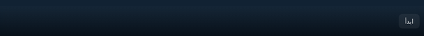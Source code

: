 <!doctype html>
<html lang="ar">
<head>
<meta charset="utf-8" />
<meta name="viewport" content="width=device-width,initial-scale=1" />
<title>محاكاة نظام تشغيل - Mini OS</title>
<style>
  :root{
    --taskbar-h:56px;
    --accent:#2a9df4;
    --glass: rgba(255,255,255,0.06);
    --text: #fff;
    --win-bg: rgba(255,255,255,0.05);
    --win-border: rgba(255,255,255,0.12);
    font-family: "Segoe UI", Tahoma, Arial, sans-serif;
  }
  html,body{height:100%;margin:0;padding:0;background:#123;color:var(--text);direction:rtl}
  body{overflow:hidden}
  /* Desktop */
  .desktop{position:relative;height:100vh;width:100vw;background-size:cover;background-position:center;}
  .icons{position:absolute;left:18px;top:18px;display:grid;grid-template-columns:repeat(4,88px);gap:18px;z-index:2}
  .icon{width:88px;text-align:center;cursor:pointer;user-select:none}
  .icon img{width:64px;height:64px;display:block;margin:0 auto 6px;filter: drop-shadow(0 6px 8px rgba(0,0,0,0.45))}
  .icon span{font-size:13px;display:block;color:var(--text);overflow:hidden;text-overflow:ellipsis;white-space:nowrap}
  /* Taskbar */
  .taskbar{position:fixed;right:0;left:0;bottom:0;height:var(--taskbar-h);display:flex;align-items:center;padding:6px 10px;background:linear-gradient(to top, rgba(0,0,0,0.5), rgba(255,255,255,0.02));backdrop-filter: blur(6px);z-index:10}
  .start-btn{background:var(--glass);border-radius:8px;padding:8px 14px;cursor:pointer;margin-left:8px}
  .task-middle{flex:1;display:flex;gap:8px;align-items:center;overflow:auto;padding-right:8px}
  .taskitem{background:rgba(255,255,255,0.04);padding:6px 10px;border-radius:6px;cursor:pointer;white-space:nowrap}
  .task-clock{min-width:120px;text-align:left;font-weight:600}
  /* Start menu */
  .start-menu{position:fixed;left:12px;bottom:calc(var(--taskbar-h) + 12px);width:320px;background:rgba(11,22,40,0.94);border-radius:10px;padding:12px;box-shadow:0 8px 30px rgba(0,0,0,0.6);display:none;z-index:11}
  .start-grid{display:grid;grid-template-columns:1fr 1fr;gap:8px}
  .start-app{background:rgba(255,255,255,0.03);padding:10px;border-radius:8px;cursor:pointer;text-align:center}
  /* Windows */
  .window{position:absolute;width:640px;height:420px;background:var(--win-bg);border:1px solid var(--win-border);border-radius:8px;box-shadow:0 12px 40px rgba(0,0,0,0.6);overflow:hidden;display:flex;flex-direction:column;z-index:5}
  .win-title{height:42px;display:flex;align-items:center;justify-content:space-between;padding:0 10px;background:linear-gradient(to bottom, rgba(255,255,255,0.02), rgba(0,0,0,0.06));cursor:grab}
  .win-title .title {font-weight:700}
  .win-controls{display:flex;gap:6px}
  .btn{background:transparent;border:none;color:var(--text);cursor:pointer;padding:6px 8px;border-radius:6px}
  .win-content{flex:1;padding:10px;overflow:auto}
  .hidden{display:none}
  /* Small app styles */
  textarea{width:100%;height:100%;background:rgba(0,0,0,0.6);color:var(--text);border:none;padding:8px;border-radius:6px;resize:none}
  .calc-keys{display:grid;grid-template-columns:repeat(4,1fr);gap:8px}
  .key{padding:12px;border-radius:8px;background:rgba(255,255,255,0.04);text-align:center;cursor:pointer}
  /* file manager */
  .files{display:flex;flex-wrap:wrap;gap:12px}
  .file{width:120px;padding:8px;background:rgba(255,255,255,0.02);border-radius:6px;text-align:center;cursor:pointer}
  .toolbar{display:flex;gap:8px;margin-bottom:8px}
  /* responsive */
  @media (max-width:900px){ .window {width:90%; height:70%} .icons {grid-template-columns:repeat(3,88px)} }
</style>
</head>
<body>
  <div id="desktop" class="desktop"></div>

  <!-- Taskbar -->
  <div class="taskbar" id="taskbar">
    <div style="display:flex;align-items:center">
      <div class="start-btn" id="startBtn">ابدأ</div>
    </div>
    <div class="task-middle" id="runningApps"></div>
    <div class="task-clock" id="clock"></div>
  </div>

  <!-- Start menu -->
  <div class="start-menu" id="startMenu" role="menu" aria-hidden="true">
    <h3 style="margin:0 0 8px;color:var(--text)">قائمة ابدأ</h3>
    <div class="start-grid">
      <div class="start-app" data-app="notepad">المفكرة</div>
      <div class="start-app" data-app="browser">المتصفح</div>
      <div class="start-app" data-app="calc">الحاسبة</div>
      <div class="start-app" id="openFileManager">مستكشف الملفات</div>
      <div class="start-app" id="changeWallpaper">تغيير الخلفية</div>
      <div class="start-app" id="clearStorage">مسح ملفات المحاكي</div>
    </div>
  </div>

  <!-- Templates (hidden) -->
  <template id="tmpl-icon">
    <div class="icon" draggable="true">
      <img src="">
      <span>اسم</span>
    </div>
  </template>

  <template id="tmpl-window">
    <div class="window" tabindex="0">
      <div class="win-title">
        <div class="title">عنوان</div>
        <div class="win-controls">
          <button class="btn btn-min" title="تصغير">_</button>
          <button class="btn btn-max" title="تكبير">⬜</button>
          <button class="btn btn-close" title="إغلاق">✕</button>
        </div>
      </div>
      <div class="win-content"></div>
    </div>
  </template>

<script>
/* ======= إعداد بيئة الديسكتوب و أيقونات افتراضية ======= */
const desktop = document.getElementById('desktop');
const iconsContainer = document.createElement('div');
iconsContainer.className = 'icons';
desktop.appendChild(iconsContainer);

// بيانات أيقونات افتراضية
const ICONS = [
  {id:'thispc', title:'هذا الجهاز', icon: 'data:image/svg+xml;utf8,<svg xmlns="http://www.w3.org/2000/svg" width="64" height="64"><rect width="64" height="48" y="8" rx="6" fill="%23ffffff" opacity="0.15"/></svg>'},
  {id:'notepad', title:'المفكرة', icon: 'data:image/svg+xml;utf8,<svg xmlns="http://www.w3.org/2000/svg" width="64" height="64"><rect rx="8" width="64" height="64" fill="%23ffffff" opacity="0.12"/><text x="18" y="38" font-size="18" fill="%23000">✎</text></svg>'},
  {id:'browser', title:'المتصفح', icon: 'data:image/svg+xml;utf8,<svg xmlns="http://www.w3.org/2000/svg" width="64" height="64"><circle cx="32" cy="32" r="28" fill="%23ffffff" opacity="0.12"/></svg>'},
  {id:'calc', title:'الحاسبة', icon: 'data:image/svg+xml;utf8,<svg xmlns="http://www.w3.org/2000/svg" width="64" height="64"><rect rx="8" width="64" height="64" fill="%23ffffff" opacity="0.12"/><text x="18" y="38" font-size="18" fill="%23000'>∑</text></svg>'},
  {id:'files', title:'الملفات', icon: 'data:image/svg+xml;utf8,<svg xmlns="http://www.w3.org/2000/svg" width="64" height="64"><rect rx="8' width='64' height='64' fill='%23ffffff' opacity='0.12'/></svg>'}
];

// خلق الأيقونات
const iconTmpl = document.getElementById('tmpl-icon');
ICONS.forEach(i=>{
  const node = iconTmpl.content.firstElementChild.cloneNode(true);
  node.dataset.app = i.id;
  node.querySelector('img').src = i.icon;
  node.querySelector('span').textContent = i.title;
  // فتح التطبيق عند دبل كليك
  node.addEventListener('dblclick', ()=>openApp(i.id));
  // سحب الأيقونات وإسقاطها (تخزين موضع)
  node.addEventListener('dragstart', dragStart);
  iconsContainer.appendChild(node);
});

// وضع خلفية افتراضية (يمكن تغييرها)
const DEFAULT_WALLPAPER = 'https://images.unsplash.com/photo-1503264116251-35a269479413?q=80&w=1920&auto=format&fit=crop&ixlib=rb-4.0.3&s=7d8b11d1b9a8e7d0a3f0f7b5f9f1f1b6';
const wallpaperKey = 'mini_os_wallpaper';
function setWallpaper(url){
  desktop.style.backgroundImage = url?`url("${url}")`:`linear-gradient(135deg,#1e3c72,#2a5298)`;
  if(url) localStorage.setItem(wallpaperKey, url); else localStorage.removeItem(wallpaperKey);
}
setWallpaper(localStorage.getItem(wallpaperKey) || DEFAULT_WALLPAPER);

/* ======= شريط المهام و start menu ======= */
const startBtn = document.getElementById('startBtn');
const startMenu = document.getElementById('startMenu');
startBtn.addEventListener('click', ()=> {
  startMenu.style.display = startMenu.style.display === 'block' ? 'none' : 'block';
  startMenu.setAttribute('aria-hidden', startMenu.style.display!=='block');
});
// اغلاق عند الضغط خارج
document.addEventListener('click', e=>{
  if(!startMenu.contains(e.target) && e.target !== startBtn) startMenu.style.display = 'none';
});
// تحديث الساعة
const clock = document.getElementById('clock');
function updateClock(){ const d=new Date(); clock.textContent = d.toLocaleTimeString(); }
setInterval(updateClock,1000); updateClock();

/* ======= مدير النوافذ (فتح / تصغير / تكبير / اغلاق) ======= */
const wndTmpl = document.getElementById('tmpl-window');
let zCount = 20;
const runningApps = document.getElementById('runningApps');

function createWindow(title, contentHTML){
  const w = wndTmpl.content.firstElementChild.cloneNode(true);
  w.querySelector('.title').textContent = title;
  const content = w.querySelector('.win-content');
  content.innerHTML = contentHTML;
  desktop.appendChild(w);
  w.style.left = (50 + Math.random()*200) + 'px';
  w.style.top = (60 + Math.random()*120) + 'px';
  w.style.zIndex = ++zCount;
  makeDraggable(w);
  // controls
  const btnClose = w.querySelector('.btn-close');
  const btnMin = w.querySelector('.btn-min');
  const btnMax = w.querySelector('.btn-max');
  let isMax=false, prevRect=null;
  btnClose.addEventListener('click', ()=>{ w.remove(); updateRunningBar(); });
  btnMin.addEventListener('click', ()=>{ w.style.display='none'; });
  btnMax.addEventListener('click', ()=>{
    if(!isMax){
      prevRect = {left:w.style.left, top:w.style.top, width:w.style.width, height:w.style.height};
      w.style.left = '0px'; w.style.top='0px'; w.style.width = '100%'; w.style.height = `calc(100vh - var(--taskbar-h) - 6px)`;
      isMax=true;
    } else {
      w.style.left = prevRect.left; w.style.top = prevRect.top; w.style.width = prevRect.width; w.style.height = prevRect.height;
      isMax=false;
    }
  });
  // عند النقر ركز النافذة
  w.addEventListener('mousedown', ()=>{ w.style.zIndex = ++zCount; });
  // زر في الشريط
  const tbtn = document.createElement('div'); tbtn.className='taskitem'; tbtn.textContent = title;
  tbtn.onclick = ()=>{ if(w.style.display==='none'){ w.style.display='flex'; w.style.zIndex = ++zCount; } else { w.style.display='none'; } };
  runningApps.appendChild(tbtn);
  w._taskBtn = tbtn;
  return w;
}

function updateRunningBar(){
  // حذف الأزرار المرتبطة بنوافذ مفرغة
  Array.from(runningApps.children).forEach(btn=>{
    const exists = Array.from(document.querySelectorAll('.window')).some(win => win._taskBtn === btn);
    if(!exists) btn.remove();
  });
}

/* ======= سحب النوافذ ======= */
function makeDraggable(el){
  const title = el.querySelector('.win-title');
  let dragging=false, startX=0, startY=0, origX=0, origY=0;
  title.addEventListener('pointerdown', (e)=>{
    dragging=true; startX=e.clientX; startY=e.clientY;
    const rect = el.getBoundingClientRect(); origX = rect.left; origY = rect.top;
    title.setPointerCapture(e.pointerId); title.style.cursor='grabbing';
    el.style.zIndex = ++zCount;
  });
  title.addEventListener('pointermove', (e)=>{ if(!dragging) return;
    const dx = e.clientX - startX; const dy = e.clientY - startY;
    el.style.left = (origX + dx) + 'px'; el.style.top = (origY + dy) + 'px';
  });
  title.addEventListener('pointerup', (e)=>{ dragging=false; title.releasePointerCapture(e.pointerId); title.style.cursor='grab'; });
}

/* ======= فتح التطبيقات الأساسية ======= */
function openApp(id){
  if(id === 'notepad') openNotepad();
  if(id === 'browser') openBrowser();
  if(id === 'calc') openCalc();
  if(id === 'thispc' || id === 'files') openFileManager();
}

// -- مفكرة مع حفظ/تحميل
function openNotepad(){
  const content = `
    <div style="display:flex;flex-direction:column;height:100%">
      <textarea id="notepadArea" placeholder="اكتب ملاحظاتك هنا..." style="flex:1;"></textarea>
      <div style="margin-top:8px;display:flex;gap:8px;justify-content:flex-start">
        <button id="saveNote" class="btn">حفظ كملف</button>
        <button id="downloadNote" class="btn">تحميل</button>
        <button id="clearNote" class="btn">مسح</button>
        <button id="lsave" class="btn">حفظ بالمحاكي</button>
      </div>
    </div>`;
  const w = createWindow('المفكرة', content);
  // أحداث بعد الإدراج
  w.querySelector('#saveNote').addEventListener('click', ()=>{
    const txt = w.querySelector('#notepadArea').value;
    const blob = new Blob([txt], {type:'text/plain;charset=utf-8'});
    const a = document.createElement('a'); a.href = URL.createObjectURL(blob); a.download = 'note.txt'; a.click();
  });
  w.querySelector('#downloadNote').addEventListener('click', ()=>{
    const txt = w.querySelector('#notepadArea').value;
    alert('تنزيل نص كمحاكاة - نفس زر حفظ (سيبدأ تحميل الملف).');
    const blob = new Blob([txt], {type:'text/plain;charset=utf-8'});
    const a = document.createElement('a'); a.href = URL.createObjectURL(blob); a.download = 'note.txt'; a.click();
  });
  w.querySelector('#clearNote').addEventListener('click', ()=> w.querySelector('#notepadArea').value = '');
  w.querySelector('#lsave').addEventListener('click', ()=>{
    const txt = w.querySelector('#notepadArea').value;
    const notes = JSON.parse(localStorage.getItem('mini_os_notes')||'[]');
    notes.push({id:Date.now(), text:txt});
    localStorage.setItem('mini_os_notes', JSON.stringify(notes));
    alert('تم حفظ الملاحظة في ذاكرة المتصفح (localStorage).');
  });
}

// -- متصفح وهمي (iframe) مع تحذير CORS
function openBrowser(){
  const content = `
    <div style="display:flex;flex-direction:column;height:100%">
      <div style="display:flex;gap:8px;margin-bottom:8px">
        <input id="url" placeholder="https://example.com" style="flex:1;padding:8px;border-radius:6px;border:1px solid rgba(255,255,255,0.06);background:transparent;color:var(--text)" value="https://example.com">
        <button id="go" class="btn">اذهب</button>
      </div>
      <div style="flex:1;background:rgba(0,0,0,0.6);border-radius:6px;overflow:hidden">
        <iframe id="

